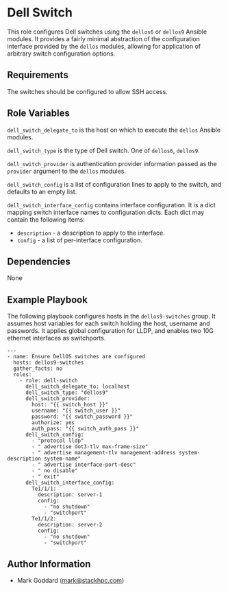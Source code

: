 Dell Switch
===========

This role configures Dell switches using the `dellos6` or `dellos9` Ansible
modules.  It provides a fairly minimal abstraction of the configuration
interface provided by the `dellos` modules, allowing for application of
arbitrary switch configuration options.

Requirements
------------

The switches should be configured to allow SSH access.

Role Variables
--------------

`dell_switch_delegate_to` is the host on which to execute the `dellos` Ansible
modules.

`dell_switch_type` is the type of Dell switch. One of `dellos6`, `dellos9`.

`dell_switch_provider` is authentication provider information passed as the
`provider` argument to the `dellos` modules.

`dell_switch_config` is a list of configuration lines to apply to the switch,
and defaults to an empty list.

`dell_switch_interface_config` contains interface configuration. It is a dict
mapping switch interface names to configuration dicts. Each dict may contain
the following items:

- `description` - a description to apply to the interface.
- `config` - a list of per-interface configuration.

Dependencies
------------

None

Example Playbook
----------------

The following playbook configures hosts in the `dellos9-switches` group.
It assumes host variables for each switch holding the host, username and
passwords.  It applies global configuration for LLDP, and enables two
10G ethernet interfaces as switchports.

    ---
    - name: Ensure DellOS switches are configured
      hosts: dellos9-switches
      gather_facts: no
      roles:
        - role: dell-switch
          dell_switch_delegate_to: localhost
          dell_switch_type: "dellos9"
          dell_switch_provider:
            host: "{{ switch_host }}"
            username: "{{ switch_user }}"
            password: "{{ switch_password }}"
            authorize: yes
            auth_pass: "{{ switch_auth_pass }}"
          dell_switch_config:
            - "protocol lldp"
            - " advertise dot3-tlv max-frame-size"
            - " advertise management-tlv management-address system-description system-name"
            - " advertise interface-port-desc"
            - " no disable"
            - " exit"
          dell_switch_interface_config:
            Te1/1/1:
              description: server-1
              config:
                - "no shutdown"
                - "switchport"
            Te1/1/2:
              description: server-2
              config:
                - "no shutdown"
                - "switchport"

Author Information
------------------

- Mark Goddard (<mark@stackhpc.com>)

